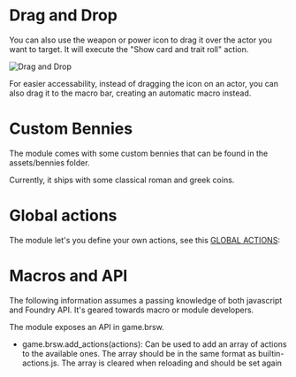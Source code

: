 # Drag and Drop

You can also use the weapon or power icon to drag it over the actor you want to target. It will execute the "Show card and trait roll" action.

![Drag and Drop](https://github.com/javierriveracastro/betteroll-swade/blob/version_2/docs/img/drag_and_drop_v-1-2-10.gif?raw=true)

For easier accessability, instead of dragging the icon on an actor, you can also drag it to the macro bar, creating an automatic macro instead.

# Custom Bennies

The module comes with some custom bennies that can be found in the assets/bennies folder.

Currently, it ships with some classical roman and greek coins.

# Global actions

The module let's you define your own actions, see this [GLOBAL ACTIONS](https://github.com/javierriveracastro/betteroll-swade/wiki/Global-Actions):

# Macros and API

The following information assumes a passing knowledge of both javascript and Foundry API. It's geared towards macro or module developers.

The module exposes an API in game.brsw.

* game.brsw.add_actions(actions): Can be used to add an array of actions to the available ones. The array should be in the same format as builtin-actions.js. The array is cleared when reloading and should be set again